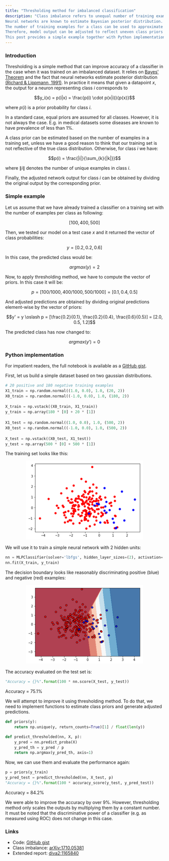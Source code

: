 ```yaml
---
title: "Thresholding method for imbalanced classification"
description: "Class imbalance refers to unequal number of training examples between classes in a training set.
Neural networks are known to estimate Bayesian posterior distribution.
The number of training examples for a class can be used to approximate its prior probability.
Therefore, model output can be adjusted to reflect uneven class priors and, in result, improve accuracy of a classifier.
This post provides a simple example together with Python implementation of thresholding method."
---
```


<style>
li {
	text-align: justify
}
</style>


### Introduction

Thresholding is a simple method that can improve accuracy of a classifier in the case when it was trained on an imbalanced dataset.
It relies on <a href="https://en.wikipedia.org/wiki/Bayes%27_theorem" target="_blank">Bayes' Theorem</a> and the fact that neural networks estimate posterior distribution <a href="http://cognet.mit.edu/journal/10.1162/neco.1991.3.4.461" target="_blank">(Richard & Lippmann, 1991)</a>.
In practice it means that given a datapoint $x$, the output for a neuron representing class $i$ corresponds to

$$y_i(x) = p(i|x) = \frac{p(i) \cdot p(x|i)}{p(x)}$$

where $p(i)$ is a prior probability for class $i$.

In a standard case, equal priors are assumed for all classes.
However, it is not always the case.
E.g. in medical datasets some diseases are known to have prevalence of less than 1%.

A class prior can be estimated based on the number of examples in a training set, unless we have a good reason to think that our training set is not reflective of the true class distribution. Otherwise, for class $i$ we have:

$$p(i) = \frac{|i|}{\sum_{k}{|k|}}$$

where $\|i\|$ denotes the number of unique examples in class $i$.

Finally, the adjusted network output for class $i$ can be obtained by dividing the original output by the corresponding prior.

### Simple example

Let us assume that we have already trained a classifier on a training set with the number of examples per class as following:

$$[100, 400, 500]$$

Then, we tested our model on a test case $x$ and it returned the vector of class probabilities:

$$y = [0.2, 0.2, 0.6]$$

In this case, the predicted class would be:

$$argmax(y) = 2$$

Now, to apply thresholding method, we have to compute the vector of priors. In this case it will be:

$$p = [100/1000, 400/1000, 500/1000] = [0.1, 0.4, 0.5]$$

And adjusted predictions are obtained by dividing original predictions element-wise by the vector of priors:

$$y' = y \oslash p = [\frac{0.2}{0.1}, \frac{0.2}{0.4}, \frac{0.6}{0.5}] = [2.0, 0.5, 1.2]$$

The predicted class has now changed to:

$$argmax(y') = 0$$

### Python implementation

For impatient readers, the full notebook is available as a <a href="https://gist.github.com/mateuszbuda/cb122143afcc574b3cee636e1cc58150" target="_blank">GitHub gist</a>.

First, let us build a simple dataset based on two gaussian distributions.

```python
# 20 positive and 180 negative training examples
X1_train = np.random.normal((1.0, 0.0), 1.0, (20, 2))
X0_train = np.random.normal((-1.0, 0.0), 1.0, (180, 2))

X_train = np.vstack((X0_train, X1_train))
y_train = np.array(180 * [0] + 20 * [1])

X1_test = np.random.normal((1.0, 0.0), 1.0, (500, 2))
X0_test = np.random.normal((-1.0, 0.0), 1.0, (500, 2))

X_test = np.vstack((X0_test, X1_test))
y_test = np.array(500 * [0] + 500 * [1])
```

The training set looks like this:

<p style="text-align: center">
	<img src="/images/thresholding/trainset.png" alt="Training set" style="max-height: 250px; width: auto;" />
</p>

We will use it to train a simple neural network with 2 hidden units:

```python
nn = MLPClassifier(solver='lbfgs', hidden_layer_sizes=(2), activation='logistic', random_state=42)
nn.fit(X_train, y_train)
```

The decision boundary looks like reasonably discriminating positive (blue) and negative (red) examples:

<p style="text-align: center">
	<img src="/images/thresholding/decision.png" alt="Decision boundary" style="max-height: 250px; width: auto;" />
</p>

The accuracy evaluated on the test set is:

```python
"Accuracy = {}%".format(100 * nn.score(X_test, y_test))
```

Accuracy = 75.1%

We will attempt to improve it using thresholding method. To do that, we need to implement functions to estimate class priors and generate adjusted predictions.

```python
def priors(y):
    return np.unique(y, return_counts=True)[1] / float(len(y))
```

```python
def predict_thresholded(nn, X, p):
    y_pred = nn.predict_proba(X)
    y_pred_th = y_pred / p
    return np.argmax(y_pred_th, axis=1)
```

Now, we can use them and evaluate the performance again:

```python
p = priors(y_train)
y_pred_test = predict_thresholded(nn, X_test, p)
"Accuracy = {}%".format(100 * accuracy_score(y_test, y_pred_test))
```

Accuracy = 84.2%

We were able to improve the accuracy by over 9%.
However, thresholding method only scales the outputs by multiplying them by a constant number.
It must be noted that the discriminative power of a classifier (e.g. as measured using ROC) does not change in this case.


### Links

- Code: <a href="https://gist.github.com/mateuszbuda/cb122143afcc574b3cee636e1cc58150" target="_blank">GitHub gist</a>
- Class imbalance: <a href="https://arxiv.org/abs/1710.05381" target="_blank">arXiv:1710.05381</a>
- Extended report: <a href="http://www.diva-portal.org/smash/get/diva2:1165840/FULLTEXT01.pdf" target="_blank">diva2:1165840</a>
